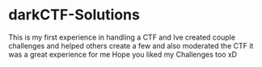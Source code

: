 # darkCTF-Solutions

This is my first experience in handling a CTF and Ive created couple challenges and helped others create a few and also moderated the CTF it was a great experience for me Hope you liked my Challenges too xD
